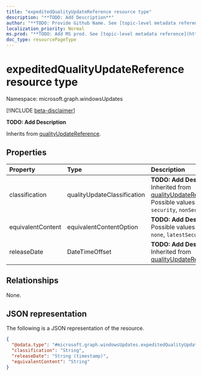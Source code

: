 ```yaml
---
title: "expeditedQualityUpdateReference resource type"
description: "**TODO: Add Description**"
author: "**TODO: Provide Github Name. See [topic-level metadata reference](https://msgo.azurewebsites.net/add/document/guidelines/metadata.html#topic-level-metadata)**"
localization_priority: Normal
ms.prod: "**TODO: Add MS prod. See [topic-level metadata reference](https://msgo.azurewebsites.net/add/document/guidelines/metadata.html#topic-level-metadata)**"
doc_type: resourcePageType
---
```


# expeditedQualityUpdateReference resource type

Namespace: microsoft.graph.windowsUpdates

[!INCLUDE [beta-disclaimer](../../includes/beta-disclaimer.md)]

**TODO: Add Description**


Inherits from [qualityUpdateReference](../resources/qualityupdatereference.md).

## Properties
|Property|Type|Description|
|:---|:---|:---|
|classification|qualityUpdateClassification|**TODO: Add Description** Inherited from [qualityUpdateReference](../resources/windowsupdates-qualityupdatereference.md). Possible values are: `all`, `security`, `nonSecurity`.|
|equivalentContent|equivalentContentOption|**TODO: Add Description**. Possible values are: `none`, `latestSecurity`.|
|releaseDate|DateTimeOffset|**TODO: Add Description** Inherited from [qualityUpdateReference](../resources/windowsupdates-qualityupdatereference.md)|

## Relationships
None.

## JSON representation
The following is a JSON representation of the resource.
<!-- {
  "blockType": "resource",
  "@odata.type": "microsoft.graph.windowsUpdates.expeditedQualityUpdateReference"
}
-->
``` json
{
  "@odata.type": "#microsoft.graph.windowsUpdates.expeditedQualityUpdateReference",
  "classification": "String",
  "releaseDate": "String (timestamp)",
  "equivalentContent": "String"
}
```


